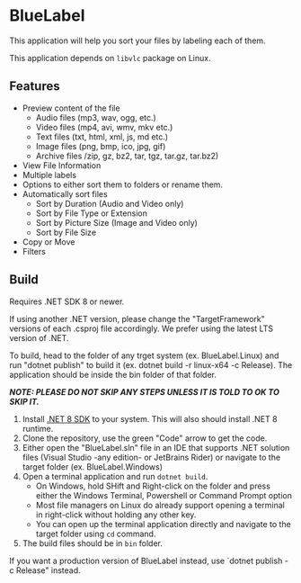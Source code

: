 # BlueLabel

This application will help you sort your files by labeling each of them.

This application depends on `libvlc` package on Linux.

## Features

- Preview content of the file
    - Audio files (mp3, wav, ogg, etc.)
    - Video files (mp4, avi, wmv, mkv etc.)
    - Text files (txt, html, xml, js, md etc.)
    - Image files (png, bmp, ico, jpg, gif)
    - Archive files /zip, gz, bz2, tar, tgz, tar.gz, tar.bz2)
- View File Information
- Multiple labels
- Options to either sort them to folders or rename them.
- Automatically sort files
    - Sort by Duration (Audio and Video only)
    - Sort by File Type or Extension
    - Sort by Picture Size (Image and Video only)
    - Sort by File Size
- Copy or Move
- Filters

## Build

Requires .NET SDK 8 or newer.

If using another .NET version, please change the "TargetFramework" versions of each .csproj file accordingly. We prefer
using the latest LTS version of .NET.

To build, head to the folder of any trget system (ex. BlueLabel.Linux) and run "dotnet publish" to build it (ex. dotnet
build -r linux-x64 -c Release). The application should be inside the bin folder of that folder.

***NOTE: PLEASE DO NOT SKIP ANY STEPS UNLESS IT IS TOLD TO OK TO SKIP IT.***

1. Install [.NET 8 SDK](https://dotnet.microsoft.com) to your system. This will also should install .NET 8 runtime.
2. Clone the repository, use the green "Code" arrow to get the code.
3. Either open the "BlueLabel.sln" file in an IDE that supports .NET solution files (Visual Studio -any edition- or
   JetBrains Rider) or navigate to the target folder (ex. BlueLabel.Windows)
4. Open a terminal application and run `dotnet build`.
    - On Windows, hold SHift and Right-click on the folder and press either the Windows Terminal, Powershell or Command
      Prompt option
    - Most file managers on Linux do already support opening a terminal in right-click without holding any other key.
    - You can open up the terminal application directly and navigate to the target folder using `cd` command.
5. The build files should be in `bin` folder.

If you want a production version of BlueLabel instead, use `dotnet publish -c Release" instead.
